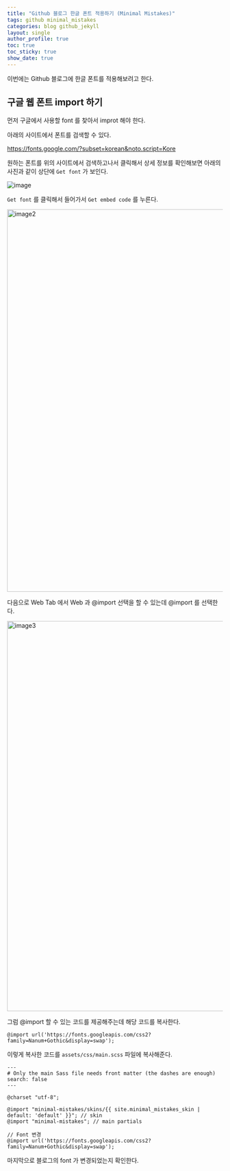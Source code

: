 ```yaml
---
title: "Github 블로그 한글 폰트 적용하기 (Minimal Mistakes)"
tags: github minimal_mistakes
categories: blog github_jekyll
layout: single
author_profile: true
toc: true
toc_sticky: true
show_date: true
---
```



이번에는 Github 블로그에 한글 폰트를 적용해보려고 한다.  
  
  

##  구글 웹 폰트 import 하기

먼저 구글에서 사용할 font 를 찾아서 improt 해야 한다.

아래의 사이트에서 폰트를 검색할 수 있다.

https://fonts.google.com/?subset=korean&noto.script=Kore


원하는 폰트를 위의 사이트에서 검색하고나서 클릭해서 상세 정보를 확인해보면 아래의 사진과 같이 상단에 `Get font` 가 보인다.

![image](https://github.com/JIKOID/jikoid.github.io/assets/48994100/b8b693d2-ff32-46b6-8295-23527c4d8c56)  


`Get font` 를 클릭해서 들어가서 `Get embed code` 를 누른다.

<img width="891" alt="image2" src="https://github.com/JIKOID/jikoid.github.io/assets/48994100/1bdab880-b9c0-4b5c-97d6-bc0b206788c7">  


다음으로 Web Tab 에서 Web 과 @import 선택을 할 수 있는데 @import 를 선택한다.

<img width="909" alt="image3" src="https://github.com/JIKOID/jikoid.github.io/assets/48994100/89d5805f-6ba4-4b24-8b72-f1ac4faf0ab2">  


그럼 @import 할 수 있는 코드를 제공해주는데 해당 코드를 복사한다.

```
@import url('https://fonts.googleapis.com/css2?family=Nanum+Gothic&display=swap');
```

이렇게 복사한 코드를 `assets/css/main.scss` 파일에 복사해준다. 


```
---
# Only the main Sass file needs front matter (the dashes are enough)
search: false
---

@charset "utf-8";

@import "minimal-mistakes/skins/{{ site.minimal_mistakes_skin | default: 'default' }}"; // skin
@import "minimal-mistakes"; // main partials

// Font 변경
@import url('https://fonts.googleapis.com/css2?family=Nanum+Gothic&display=swap');
```

마지막으로 블로그의 font 가 변경되었는지 확인한다.
